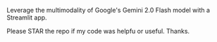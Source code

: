 Leverage the multimodality of Google's Gemini 2.0 Flash model with a Streamlit app.

Please STAR the repo if my code was helpfu or useful.  Thanks.